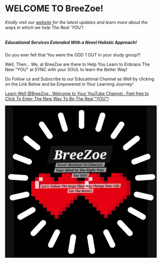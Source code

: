 # WELCOME TO BreeZoe!
###### Kindly visit our [website](https://learnwellwithbreez.wixsite.com/breezoe) for the latest updates and learn more about the ways in which we help The Real 'YOU'!

##### Educational Services Extended With a Novel Holistic Approach!

Do you ever felt that You were the ODD 1 OUT in your study group?!

Well, Then... We, at BreeZoe are there to Help You Learn to Enbrace The New "YOU" at SYNC with your SOUL to learn the Better Way!

Do Follow us and Subscribe to our Educational Channel as Well by clicking on the Link Below and be Empowered in Your Learning Journey!

[Learn Well @BreeZoe.. Welcome to Your YouTube Channel.. Feel free to Click To Enter The New Way To Be The Real "YOU"!](https://www.youtube.com/@BreeZoeLearnWell)

<img src="2.jpg" width="500" height="500"> 

